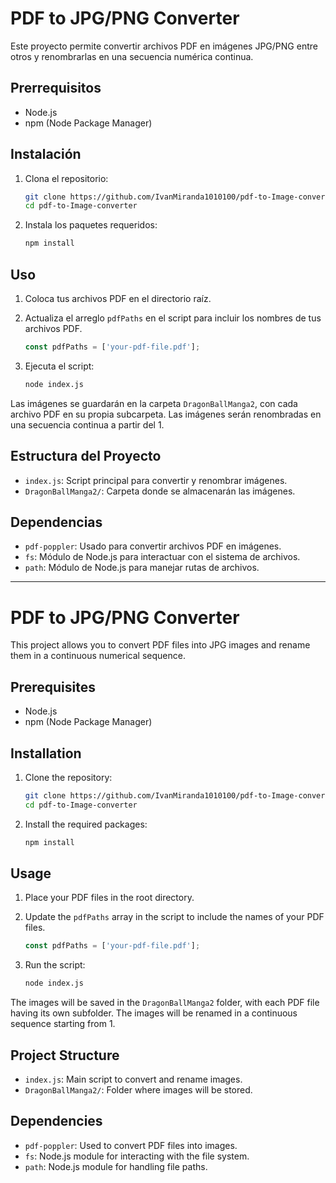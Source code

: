# PDF to JPG/PNG Converter

Este proyecto permite convertir archivos PDF en imágenes JPG/PNG entre otros y renombrarlas en una secuencia numérica continua.

## Prerrequisitos

- Node.js
- npm (Node Package Manager)

## Instalación

1. Clona el repositorio:

    ```bash
    git clone https://github.com/IvanMiranda1010100/pdf-to-Image-converter.git
    cd pdf-to-Image-converter
    ```

2. Instala los paquetes requeridos:

    ```bash
    npm install
    ```

## Uso

1. Coloca tus archivos PDF en el directorio raíz.

2. Actualiza el arreglo `pdfPaths` en el script para incluir los nombres de tus archivos PDF.

    ```javascript
    const pdfPaths = ['your-pdf-file.pdf'];
    ```

3. Ejecuta el script:

    ```bash
    node index.js
    ```

Las imágenes se guardarán en la carpeta `DragonBallManga2`, con cada archivo PDF en su propia subcarpeta. Las imágenes serán renombradas en una secuencia continua a partir del 1.

## Estructura del Proyecto

- `index.js`: Script principal para convertir y renombrar imágenes.
- `DragonBallManga2/`: Carpeta donde se almacenarán las imágenes.

## Dependencias

- `pdf-poppler`: Usado para convertir archivos PDF en imágenes.
- `fs`: Módulo de Node.js para interactuar con el sistema de archivos.
- `path`: Módulo de Node.js para manejar rutas de archivos.

---

# PDF to JPG/PNG Converter

This project allows you to convert PDF files into JPG images and rename them in a continuous numerical sequence.

## Prerequisites

- Node.js
- npm (Node Package Manager)

## Installation

1. Clone the repository:

    ```bash
    git clone https://github.com/IvanMiranda1010100/pdf-to-Image-converter.git
    cd pdf-to-Image-converter
    ```

2. Install the required packages:

    ```bash
    npm install
    ```

## Usage

1. Place your PDF files in the root directory.

2. Update the `pdfPaths` array in the script to include the names of your PDF files.

    ```javascript
    const pdfPaths = ['your-pdf-file.pdf'];
    ```

3. Run the script:

    ```bash
    node index.js
    ```

The images will be saved in the `DragonBallManga2` folder, with each PDF file having its own subfolder. The images will be renamed in a continuous sequence starting from 1.

## Project Structure

- `index.js`: Main script to convert and rename images.
- `DragonBallManga2/`: Folder where images will be stored.

## Dependencies

- `pdf-poppler`: Used to convert PDF files into images.
- `fs`: Node.js module for interacting with the file system.
- `path`: Node.js module for handling file paths.